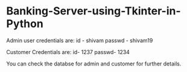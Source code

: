 # Banking-Server-using-Tkinter-in-Python

Admin user credentials are:
id - shivam
passwd - shivam19

Customer Credentials are:
id- 1237
passwd- 1234

You can check the databse for admin and customer for further details.
